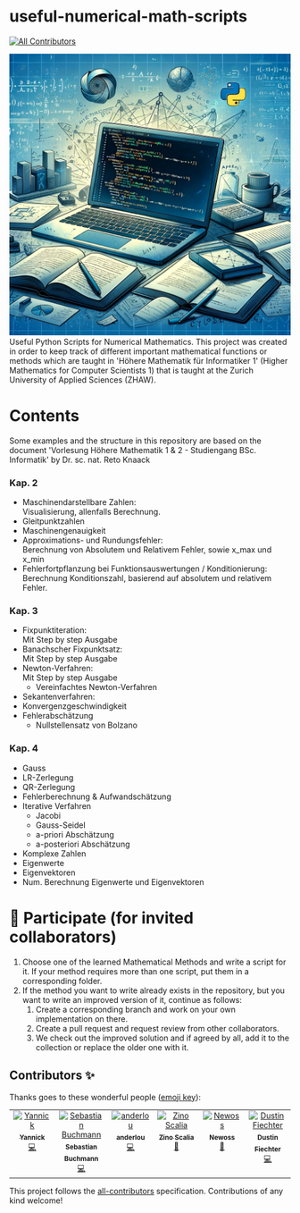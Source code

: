# useful-numerical-math-scripts
<!-- ALL-CONTRIBUTORS-BADGE:START - Do not remove or modify this section -->
[![All Contributors](https://img.shields.io/badge/all_contributors-5-orange.svg?style=flat-square)](#contributors-)
<!-- ALL-CONTRIBUTORS-BADGE:END -->
![repo profile](assets/repo-profile.png)
Useful Python Scripts for Numerical Mathematics. This project was created in order to keep track of different important 
mathematical functions or methods which are taught in 'Höhere Mathematik für Informatiker 1' (Higher Mathematics for
Computer Scientists 1) that is taught at the Zurich University of Applied Sciences (ZHAW).

# Contents
Some examples and the structure in this repository are based on the document 'Vorlesung Höhere Mathematik 1 & 2 - Studiengang BSc. Informatik' by Dr. sc. nat. Reto Knaack

### Kap. 2
- Maschinendarstellbare Zahlen:<br>
  Visualisierung, allenfalls Berechnung.
- Gleitpunktzahlen
- Maschinengenauigkeit
- Approximations- und Rundungsfehler:<br>
  Berechnung von Absolutem und Relativem Fehler, sowie x_max und x_min
- Fehlerfortpflanzung bei Funktionsauswertungen / Konditionierung:<br>
  Berechnung Konditionszahl, basierend auf absolutem und relativem Fehler.
### Kap. 3
- Fixpunktiteration:<br>
  Mit Step by step Ausgabe
- Banachscher Fixpunktsatz:<br>
  Mit Step by step Ausgabe
- Newton-Verfahren:<br>
  Mit Step by step Ausgabe
  - Vereinfachtes Newton-Verfahren
- Sekantenverfahren:<br>
- Konvergenzgeschwindigkeit
- Fehlerabschätzung
  - Nullstellensatz von Bolzano
### Kap. 4
- Gauss
- LR-Zerlegung
- QR-Zerlegung
- Fehlerberechnung & Aufwandschätzung
- Iterative Verfahren
  - Jacobi
  - Gauss-Seidel
  - a-priori Abschätzung
  - a-posteriori Abschätzung
- Komplexe Zahlen
- Eigenwerte
- Eigenvektoren
- Num. Berechnung Eigenwerte und Eigenvektoren


# 🙏 Participate (for invited collaborators)
1. Choose one of the learned Mathematical Methods and write a script for it. If your method requires more than one 
script, put them in a corresponding folder.
2. If the method you want to write already exists in the repository, but you want to write an improved version of it,
continue as follows:
   1. Create a corresponding branch and work on your own implementation on there.
   2. Create a pull request and request review from other collaborators.
   3. We check out the improved solution and if agreed by all, add it to the collection or replace the older one with it.

## Contributors ✨

Thanks goes to these wonderful people ([emoji key](https://allcontributors.org/docs/en/emoji-key)):

<!-- ALL-CONTRIBUTORS-LIST:START - Do not remove or modify this section -->
<!-- prettier-ignore-start -->
<!-- markdownlint-disable -->
<table>
  <tbody>
    <tr>
      <td align="center" valign="top" width="14.28%"><a href="https://github.com/yhlbr"><img src="https://avatars.githubusercontent.com/u/34631187?v=4?s=100" width="100px;" alt="Yannick"/><br /><sub><b>Yannick</b></sub></a><br /><a href="https://github.com/fiechdus/useful-numerical-math-scripts/commits?author=yhlbr" title="Code">💻</a></td>
      <td align="center" valign="top" width="14.28%"><a href="https://github.com/sebi-buchmann"><img src="https://avatars.githubusercontent.com/u/100314691?v=4?s=100" width="100px;" alt="Sebastian Buchmann"/><br /><sub><b>Sebastian Buchmann</b></sub></a><br /><a href="https://github.com/fiechdus/useful-numerical-math-scripts/commits?author=sebi-buchmann" title="Code">💻</a></td>
      <td align="center" valign="top" width="14.28%"><a href="https://github.com/anderlou"><img src="https://avatars.githubusercontent.com/u/126247755?v=4?s=100" width="100px;" alt="anderlou"/><br /><sub><b>anderlou</b></sub></a><br /><a href="https://github.com/fiechdus/useful-numerical-math-scripts/commits?author=anderlou" title="Code">💻</a></td>
      <td align="center" valign="top" width="14.28%"><a href="https://github.com/zinosca"><img src="https://avatars.githubusercontent.com/u/124146175?v=4?s=100" width="100px;" alt="Zino Scalia"/><br /><sub><b>Zino Scalia</b></sub></a><br /><a href="#projectManagement-zinosca" title="Project Management">📆</a></td>
      <td align="center" valign="top" width="14.28%"><a href="https://github.com/Newoss"><img src="https://avatars.githubusercontent.com/u/91864212?v=4?s=100" width="100px;" alt="Newoss"/><br /><sub><b>Newoss</b></sub></a><br /><a href="https://github.com/fiechdus/useful-numerical-math-scripts/pulls?q=is%3Apr+reviewed-by%3ANewoss" title="Reviewed Pull Requests">👀</a></td>
      <td align="center" valign="top" width="14.28%"><a href="http://fiechdus.github.io"><img src="https://avatars.githubusercontent.com/u/50822352?v=4?s=100" width="100px;" alt="Dustin Fiechter"/><br /><sub><b>Dustin Fiechter</b></sub></a><br /><a href="https://github.com/fiechdus/useful-numerical-math-scripts/commits?author=fiechdus" title="Code">💻</a></td>
    </tr>
  </tbody>
</table>

<!-- markdownlint-restore -->
<!-- prettier-ignore-end -->

<!-- ALL-CONTRIBUTORS-LIST:END -->

This project follows the [all-contributors](https://github.com/all-contributors/all-contributors) specification. Contributions of any kind welcome!